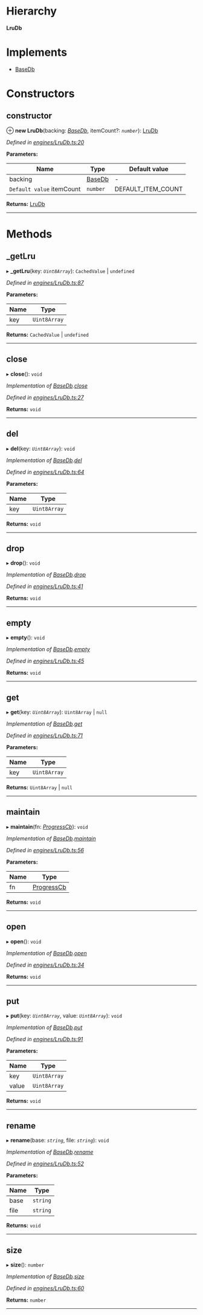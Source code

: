 

# Hierarchy

**LruDb**

# Implements

* [BaseDb](../interfaces/_types_.basedb.md)

# Constructors

<a id="constructor"></a>

##  constructor

⊕ **new LruDb**(backing: *[BaseDb](../interfaces/_types_.basedb.md)*, itemCount?: *`number`*): [LruDb](_engines_lrudb_.lrudb.md)

*Defined in [engines/LruDb.ts:20](https://github.com/polkadot-js/common/blob/d47b865/packages/db/src/engines/LruDb.ts#L20)*

**Parameters:**

| Name | Type | Default value |
| ------ | ------ | ------ |
| backing | [BaseDb](../interfaces/_types_.basedb.md) | - |
| `Default value` itemCount | `number` |  DEFAULT_ITEM_COUNT |

**Returns:** [LruDb](_engines_lrudb_.lrudb.md)

___

# Methods

<a id="_getlru"></a>

##  _getLru

▸ **_getLru**(key: *`Uint8Array`*):  `CachedValue` &#124; `undefined`

*Defined in [engines/LruDb.ts:87](https://github.com/polkadot-js/common/blob/d47b865/packages/db/src/engines/LruDb.ts#L87)*

**Parameters:**

| Name | Type |
| ------ | ------ |
| key | `Uint8Array` |

**Returns:**  `CachedValue` &#124; `undefined`

___
<a id="close"></a>

##  close

▸ **close**(): `void`

*Implementation of [BaseDb](../interfaces/_types_.basedb.md).[close](../interfaces/_types_.basedb.md#close)*

*Defined in [engines/LruDb.ts:27](https://github.com/polkadot-js/common/blob/d47b865/packages/db/src/engines/LruDb.ts#L27)*

**Returns:** `void`

___
<a id="del"></a>

##  del

▸ **del**(key: *`Uint8Array`*): `void`

*Implementation of [BaseDb](../interfaces/_types_.basedb.md).[del](../interfaces/_types_.basedb.md#del)*

*Defined in [engines/LruDb.ts:64](https://github.com/polkadot-js/common/blob/d47b865/packages/db/src/engines/LruDb.ts#L64)*

**Parameters:**

| Name | Type |
| ------ | ------ |
| key | `Uint8Array` |

**Returns:** `void`

___
<a id="drop"></a>

##  drop

▸ **drop**(): `void`

*Implementation of [BaseDb](../interfaces/_types_.basedb.md).[drop](../interfaces/_types_.basedb.md#drop)*

*Defined in [engines/LruDb.ts:41](https://github.com/polkadot-js/common/blob/d47b865/packages/db/src/engines/LruDb.ts#L41)*

**Returns:** `void`

___
<a id="empty"></a>

##  empty

▸ **empty**(): `void`

*Implementation of [BaseDb](../interfaces/_types_.basedb.md).[empty](../interfaces/_types_.basedb.md#empty)*

*Defined in [engines/LruDb.ts:45](https://github.com/polkadot-js/common/blob/d47b865/packages/db/src/engines/LruDb.ts#L45)*

**Returns:** `void`

___
<a id="get"></a>

##  get

▸ **get**(key: *`Uint8Array`*):  `Uint8Array` &#124; `null`

*Implementation of [BaseDb](../interfaces/_types_.basedb.md).[get](../interfaces/_types_.basedb.md#get)*

*Defined in [engines/LruDb.ts:71](https://github.com/polkadot-js/common/blob/d47b865/packages/db/src/engines/LruDb.ts#L71)*

**Parameters:**

| Name | Type |
| ------ | ------ |
| key | `Uint8Array` |

**Returns:**  `Uint8Array` &#124; `null`

___
<a id="maintain"></a>

##  maintain

▸ **maintain**(fn: *[ProgressCb](../modules/_types_.md#progresscb)*): `void`

*Implementation of [BaseDb](../interfaces/_types_.basedb.md).[maintain](../interfaces/_types_.basedb.md#maintain)*

*Defined in [engines/LruDb.ts:56](https://github.com/polkadot-js/common/blob/d47b865/packages/db/src/engines/LruDb.ts#L56)*

**Parameters:**

| Name | Type |
| ------ | ------ |
| fn | [ProgressCb](../modules/_types_.md#progresscb) |

**Returns:** `void`

___
<a id="open"></a>

##  open

▸ **open**(): `void`

*Implementation of [BaseDb](../interfaces/_types_.basedb.md).[open](../interfaces/_types_.basedb.md#open)*

*Defined in [engines/LruDb.ts:34](https://github.com/polkadot-js/common/blob/d47b865/packages/db/src/engines/LruDb.ts#L34)*

**Returns:** `void`

___
<a id="put"></a>

##  put

▸ **put**(key: *`Uint8Array`*, value: *`Uint8Array`*): `void`

*Implementation of [BaseDb](../interfaces/_types_.basedb.md).[put](../interfaces/_types_.basedb.md#put)*

*Defined in [engines/LruDb.ts:91](https://github.com/polkadot-js/common/blob/d47b865/packages/db/src/engines/LruDb.ts#L91)*

**Parameters:**

| Name | Type |
| ------ | ------ |
| key | `Uint8Array` |
| value | `Uint8Array` |

**Returns:** `void`

___
<a id="rename"></a>

##  rename

▸ **rename**(base: *`string`*, file: *`string`*): `void`

*Implementation of [BaseDb](../interfaces/_types_.basedb.md).[rename](../interfaces/_types_.basedb.md#rename)*

*Defined in [engines/LruDb.ts:52](https://github.com/polkadot-js/common/blob/d47b865/packages/db/src/engines/LruDb.ts#L52)*

**Parameters:**

| Name | Type |
| ------ | ------ |
| base | `string` |
| file | `string` |

**Returns:** `void`

___
<a id="size"></a>

##  size

▸ **size**(): `number`

*Implementation of [BaseDb](../interfaces/_types_.basedb.md).[size](../interfaces/_types_.basedb.md#size)*

*Defined in [engines/LruDb.ts:60](https://github.com/polkadot-js/common/blob/d47b865/packages/db/src/engines/LruDb.ts#L60)*

**Returns:** `number`

___

